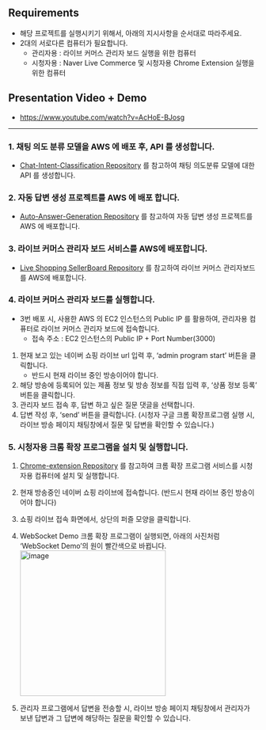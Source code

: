 ## Requirements

- 해당 프로젝트를 실행시키기 위해서, 아래의 지시사항을 순서대로 따라주세요.
- 2대의 서로다른 컴퓨터가 필요합니다.
    - 관리자용 : 라이브 커머스 관리자 보드 실행을 위한 컴퓨터
    - 시청자용 : Naver Live Commerce 및 시청자용 Chrome Extension 실행을 위한 컴퓨터
 
## Presentation Video + Demo
- https://www.youtube.com/watch?v=AcHoE-BJosg
---
### 1. 채팅 의도 분류 모델을 AWS 에 배포 후, API 를 생성합니다.

- [Chat-Intent-Classification Repository](https://github.com/Live-commerce-UX-enhancement/Chat-Intent-Classification) 를 참고하여 채팅 의도분류 모델에 대한 API 를 생성합니다.

### 2. 자동 답변 생성 프로젝트를 AWS 에 배포 합니다.

- [Auto-Answer-Generation Repository](https://github.com/Live-commerce-UX-enhancement/Auto-Answer-Generation) 를 참고하여 자동 답변 생성 프로젝트를 AWS 에 배포합니다.

### 3. 라이브 커머스 관리자 보드 서비스를 AWS에 배포합니다.

- [Live Shopping SellerBoard Repository](https://github.com/Live-commerce-UX-enhancement/Live-Shopping-Seller-Board) 를 참고하여 라이브 커머스 관리자보드를 AWS에 배포합니다.

### 4. 라이브 커머스 관리자 보드를 실행합니다.
- 3번 배포 시, 사용한 AWS 의 EC2 인스턴스의 Public IP 를 활용하여, 관리자용 컴퓨터로 라이브 커머스 관리자 보드에 접속합니다.
    - 접속 주소 : EC2 인스턴스의 Public IP + Port Number(3000)
1. 현재 보고 있는 네이버 쇼핑 라이브 url 입력 후, ‘admin program start’ 버튼을 클릭합니다.
    - 반드시 현재 라이브 중인 방송이어야 합니다.
2. 해당 방송에 등록되어 있는 제품 정보 및 방송 정보를 직접 입력 후, ‘상품 정보 등록’ 버튼을 클릭합니다.
3. 관리자 보드 접속 후, 답변 하고 싶은 질문 댓글을 선택합니다.
4. 답변 작성 후, ‘send’ 버튼을 클릭합니다. (시청자 구글 크롬 확장프로그램 실행 시, 라이브 방송 페이지 채팅창에서 질문 및 답변을 확인할 수 있습니다.)

### 5. 시청자용 크롬 확장 프로그램을 설치 및 실행합니다.

1. [Chrome-extension Repository](https://github.com/Live-commerce-UX-enhancement/Chrome-Extension) 를 참고하여 크롬 확장 프로그램 서비스를 시청자용 컴퓨터에 설치 및 실행합니다.
2. 현재 방송중인 네이버 쇼핑 라이브에 접속합니다. (반드시 현재 라이브 중인 방송이어야 합니다)
3. 쇼핑 라이브 접속 화면에서, 상단의 퍼즐 모양을 클릭합니다.
4. WebSocket Demo 크롬 확장 프로그램이 실행되면, 아래의 사진처럼 ‘WebSocket Demo’의 원이 빨간색으로 바뀝니다.
    <img width="294" alt="image" src="https://github.com/Live-commerce-UX-enhancement/.github/assets/64399505/5bfd99d9-993b-4583-911f-2e5b9b8b6e23">

    
5. 관리자 프로그램에서 답변을 전송할 시, 라이브 방송 페이지 채팅창에서 관리자가 보낸 답변과 그 답변에 해당하는 질문을 확인할 수 있습니다.

